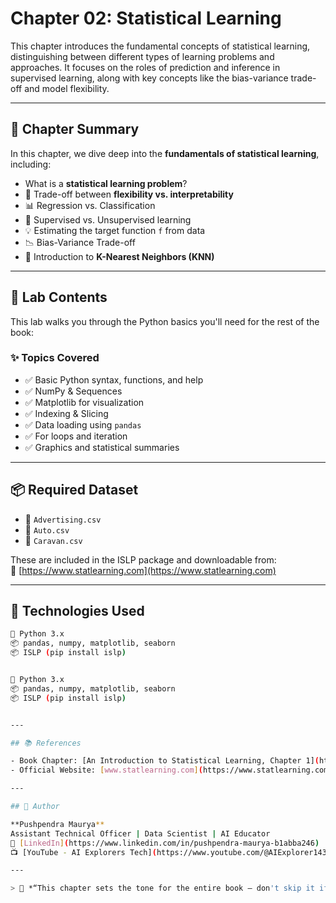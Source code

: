# Chapter 02: Statistical Learning

This chapter introduces the fundamental concepts of statistical learning, distinguishing between different types of learning problems and approaches. It focuses on the roles of prediction and inference in supervised learning, along with key concepts like the bias-variance trade-off and model flexibility.

---

## 📖 Chapter Summary

In this chapter, we dive deep into the **fundamentals of statistical learning**, including:

- What is a **statistical learning problem**?
- 🔄 Trade-off between **flexibility vs. interpretability**
- 📊 Regression vs. Classification
- 🧠 Supervised vs. Unsupervised learning
- 💡 Estimating the target function `f` from data
- 📉 Bias-Variance Trade-off
- 🔀 Introduction to **K-Nearest Neighbors (KNN)**

---

## 🧪 Lab Contents

This lab walks you through the Python basics you'll need for the rest of the book:

### ✨ Topics Covered

- ✅ Basic Python syntax, functions, and help
- ✅ NumPy & Sequences
- ✅ Matplotlib for visualization
- ✅ Indexing & Slicing
- ✅ Data loading using `pandas`
- ✅ For loops and iteration
- ✅ Graphics and statistical summaries

---

## 📦 Required Dataset

- 📁 `Advertising.csv`  
- 📁 `Auto.csv`  
- 📁 `Caravan.csv`

These are included in the ISLP package and downloadable from:  
🔗 [https://www.statlearning.com](https://www.statlearning.com)

---

## 🔧 Technologies Used

```bash
🐍 Python 3.x
📦 pandas, numpy, matplotlib, seaborn
📦 ISLP (pip install islp)


🐍 Python 3.x
📦 pandas, numpy, matplotlib, seaborn
📦 ISLP (pip install islp)


---

## 📚 References

- Book Chapter: [An Introduction to Statistical Learning, Chapter 1](https://doi.org/10.1007/978-3-031-38747-0_1)
- Official Website: [www.statlearning.com](https://www.statlearning.com)

---

## 🙌 Author

**Pushpendra Maurya**  
Assistant Technical Officer | Data Scientist | AI Educator  
🔗 [LinkedIn](https://www.linkedin.com/in/pushpendra-maurya-b1abba246)  
📺 [YouTube - AI Explorers Tech](https://www.youtube.com/@AIExplorer143)

---

> 🧠 *“This chapter sets the tone for the entire book — don't skip it if you're serious about understanding statistical learning with Python!”*
